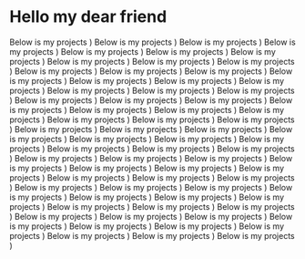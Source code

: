 # Hello my dear friend
Below is my projects )
Below is my projects )
Below is my projects )
Below is my projects )
Below is my projects )
Below is my projects )
Below is my projects )
Below is my projects )
Below is my projects )
Below is my projects )
Below is my projects )
Below is my projects )
Below is my projects )
Below is my projects )
Below is my projects )
Below is my projects )
Below is my projects )
Below is my projects )
Below is my projects )
Below is my projects )
Below is my projects )
Below is my projects )
Below is my projects )
Below is my projects )
Below is my projects )
Below is my projects )
Below is my projects )
Below is my projects )
Below is my projects )
Below is my projects )
Below is my projects )
Below is my projects )
Below is my projects )
Below is my projects )
Below is my projects )
Below is my projects )
Below is my projects )
Below is my projects )
Below is my projects )
Below is my projects )
Below is my projects )
Below is my projects )
Below is my projects )
Below is my projects )
Below is my projects )
Below is my projects )
Below is my projects )
Below is my projects )
Below is my projects )
Below is my projects )
Below is my projects )
Below is my projects )
Below is my projects )
Below is my projects )
Below is my projects )
Below is my projects )
Below is my projects )
Below is my projects )
Below is my projects )
Below is my projects )
Below is my projects )
Below is my projects )
Below is my projects )
Below is my projects )
Below is my projects )
Below is my projects )
Below is my projects )
Below is my projects )
Below is my projects )
Below is my projects )
